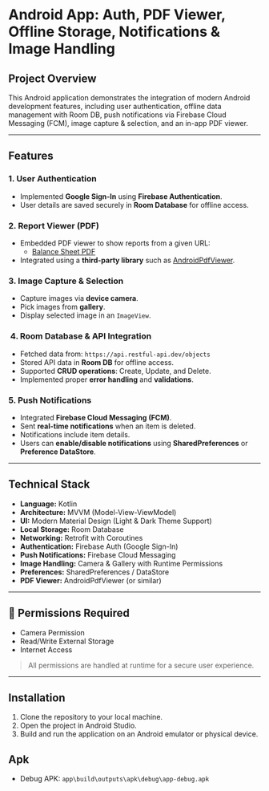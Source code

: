 #  Android App: Auth, PDF Viewer, Offline Storage, Notifications & Image Handling

##  Project Overview

This Android application demonstrates the integration of modern Android development features, including user authentication, offline data management with Room DB, push notifications via Firebase Cloud Messaging (FCM), image capture & selection, and an in-app PDF viewer.

---

##  Features

###  1. User Authentication
- Implemented **Google Sign-In** using **Firebase Authentication**.
- User details are saved securely in **Room Database** for offline access.

###  2. Report Viewer (PDF)
- Embedded PDF viewer to show reports from a given URL:
    - [Balance Sheet PDF](https://fssservices.bookxpert.co/GeneratedPDF/Companies/nadc/2024-2025/BalanceSheet.pdf)
- Integrated using a **third-party library** such as [AndroidPdfViewer](https://github.com/barteksc/AndroidPdfViewer).

###  3. Image Capture & Selection
- Capture images via **device camera**.
- Pick images from **gallery**.
- Display selected image in an `ImageView`.

### ️ 4. Room Database & API Integration
- Fetched data from: `https://api.restful-api.dev/objects`
- Stored API data in **Room DB** for offline access.
- Supported **CRUD operations**: Create, Update, and Delete.
- Implemented proper **error handling** and **validations**.

### 5. Push Notifications
- Integrated **Firebase Cloud Messaging (FCM)**.
- Sent **real-time notifications** when an item is deleted.
- Notifications include item details.
- Users can **enable/disable notifications** using **SharedPreferences** or **Preference DataStore**.

---

##  Technical Stack

- **Language:** Kotlin
- **Architecture:** MVVM (Model-View-ViewModel)
- **UI:** Modern Material Design (Light & Dark Theme Support)
- **Local Storage:** Room Database
- **Networking:** Retrofit with Coroutines
- **Authentication:** Firebase Auth (Google Sign-In)
- **Push Notifications:** Firebase Cloud Messaging
- **Image Handling:** Camera & Gallery with Runtime Permissions
- **Preferences:** SharedPreferences / DataStore
- **PDF Viewer:** AndroidPdfViewer (or similar)

---

## 🔧 Permissions Required

- Camera Permission
- Read/Write External Storage
- Internet Access

> All permissions are handled at runtime for a secure user experience.

---

## Installation

1.  Clone the repository to your local machine.
2.  Open the project in Android Studio.
3.  Build and run the application on an Android emulator or physical device.


## Apk

* Debug APK: `app\build\outputs\apk\debug\app-debug.apk`
